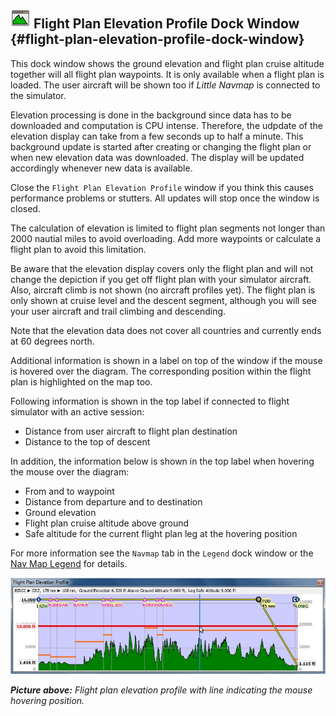 ## ![Flight Plan Elevation Profile](../images/icons/profiledock.png "Flight Plan Elevation Profile") Flight Plan Elevation Profile Dock Window {#flight-plan-elevation-profile-dock-window}

This dock window shows the ground elevation and flight plan cruise altitude together will all flight plan waypoints. It is only available when a flight plan is loaded. The user aircraft will be shown too if _Little Navmap_ is connected to the simulator.

Elevation processing is done in the background since data has to be downloaded and computation is CPU intense. Therefore, the udpdate of the elevation display can take from a few seconds up to half a minute. This background update is started after creating or changing the flight plan or when new elevation data was downloaded. The display will be updated accordingly whenever new data is available.

Close the `Flight Plan Elevation Profile` window if you think this causes performance problems or stutters. All updates will stop once the window is closed.

The calculation of elevation is limited to flight plan segments not longer than 2000 nautial miles to avoid overloading.
Add more waypoints or calculate a flight plan to avoid this limitation.

Be aware that the elevation display covers only the flight plan and will not change the depiction if you get off flight plan with your simulator aircraft. Also, aircraft climb is not shown (no aircraft profiles yet).
The flight plan is only shown at cruise level and the descent segment, although you will see your user aircraft and trail climbing and descending.

Note that the elevation data does not cover all countries and currently ends at 60 degrees north.

Additional information is shown in a label on top of the window if the mouse is hovered over the diagram.
The corresponding position within the flight plan is highlighted on the map too.

Following information is shown in the top label if connected to flight simulator with an active session:

* Distance from user aircraft to flight plan destination
* Distance to the top of descent

In addition, the information below is shown in the top label when hovering the mouse over the diagram:

* From and to waypoint
* Distance from departure and to destination
* Ground elevation
* Flight plan cruise altitude above ground
* Safe altitude for the current flight plan leg at the hovering position

For more information see the `Navmap` tab in the `Legend` dock window or the
[Nav Map Legend](LEGEND.md#elevation-profile-legend) for details.


![Flight Plan Elevation Profile](../images/profile.jpg "Flight Plan Elevation Profile")

_**Picture above:** Flight plan elevation profile with line indicating the mouse hovering position._

